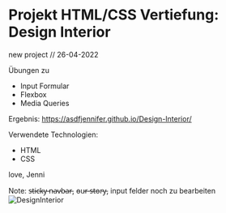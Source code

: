 # Projekt HTML/CSS Vertiefung: Design Interior

new project // 26-04-2022

Übungen zu 
- Input Formular
- Flexbox
- Media Queries

Ergebnis:
https://asdfjennifer.github.io/Design-Interior/

Verwendete Technologien:
- HTML 
- CSS 


love, Jenni

Note: s̵t̵i̵c̵k̵y̵ ̵n̵a̵v̵b̵a̵r̵, o̵u̵r̵ ̵s̵t̵o̵r̵y̵, input felder noch zu bearbeiten
![DesignInterior](https://user-images.githubusercontent.com/98667941/182250359-f6a083fe-b6b5-4892-afa8-d29c932f6a6a.png)
